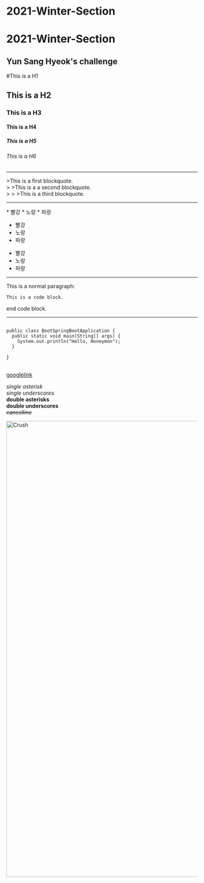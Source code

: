 # 2021-Winter-Section
2021-Winter-Section
====================
Yun Sang Hyeok's challenge
------------------------------

#This is a H1
## This is a H2
### This is a H3
#### This is a H4
##### This is a H5
###### This is a H6

<hr />
>This is a first blockquote.<br/>
> >This is a a second blockquote.<br/>
> > >This is a third blockquote.<br/>

<hr />
* 빨강
* 노랑
* 파랑

- 빨강
- 노랑
- 파랑
    
+ 빨강
+ 노랑
+ 파랑


<hr />

This is a normal paragraph:

    This is a code block.

end code block.


<hr />

<pre>
<code>
public class BootSpringBootApplication {
  public static void main(String[] args) {
    System.out.println("Hello, Honeymon");
  }

}
</code>
</pre>

[googlelink](https://google.com, "Go google")

*single asterisk*<br/>
_single underscores_<br/>
**double asterisks**<br/>
__double underscores__<br/>
~~cancelline~~<br/>

<img src="https://pbs.twimg.com/media/Eb_YLgLVAAATEry.jpg" width="956px" height="1200px" title="Crush" alt="Crush"></img><br/>



